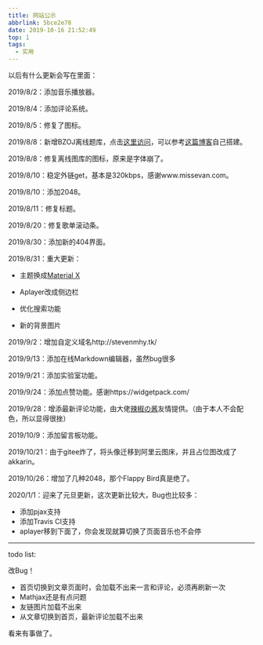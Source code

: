 ```yaml
---
title: 网站公示
abbrlink: 5bce2e78
date: 2019-10-16 21:52:49
top: 1
tags:
  - 实用
---
```


以后有什么更新会写在里面：

2019/8/2：添加音乐播放器。

2019/8/4：添加评论系统。

2019/8/5：修复了图标。

2019/8/8：新增BZOJ离线题库，点击[这里访问](https://gaisaiyuno.github.io/bzojch/)，可以参考[这篇博客](https://gaisaiyuno.github.io/archives/a8911f80.html)自己搭建。

2019/8/8：修复离线图库的图标，原来是字体崩了。

2019/8/10：稳定外链get，基本是320kbps，感谢www.missevan.com。

2019/8/10：添加2048。

2019/8/11：修复标题。

2019/8/20：修复歌单滚动条。

2019/8/30：添加新的404界面。

2019/8/31：重大更新：

- 主题换成[Material X](https://xaoxuu.com/wiki/material-x/)

- Aplayer改成侧边栏

- 优化搜索功能

- 新的背景图片

2019/9/2：增加自定义域名http://stevenmhy.tk/

2019/9/13：添加在线Markdown编辑器，虽然bug很多

2019/9/21：添加实验室功能。

2019/9/24：添加点赞功能。感谢https://widgetpack.com/

2019/9/28：增添最新评论功能，由大佬[辣椒の酱](https://removeif.github.io/2019/09/13/%E5%8D%9A%E5%AE%A2%E4%B8%ADgitalk%E6%9C%80%E6%96%B0%E8%AF%84%E8%AE%BA%E7%9A%84%E8%8E%B7%E5%8F%96.html)友情提供。（由于本人不会配色，所以显得很挫）

2019/10/9：添加留言板功能。

2019/10/21：由于gitee炸了，将头像迁移到阿里云图床，并且占位图改成了akkarin。

2019/10/26：增加了几种2048，那个Flappy Bird真是绝了。

2020/1/1：迎来了元旦更新，这次更新比较大，Bug也比较多：

- 添加pjax支持
- 添加Travis CI支持
- aplayer移到下面了，你会发现就算切换了页面音乐也不会停

-----------

todo list:

改Bug！

- 首页切换到文章页面时，会加载不出来一言和评论，必须再刷新一次
- Mathjax还是有点问题
- 友链图片加载不出来
- 从文章切换到首页，最新评论加载不出来

看来有事做了。

